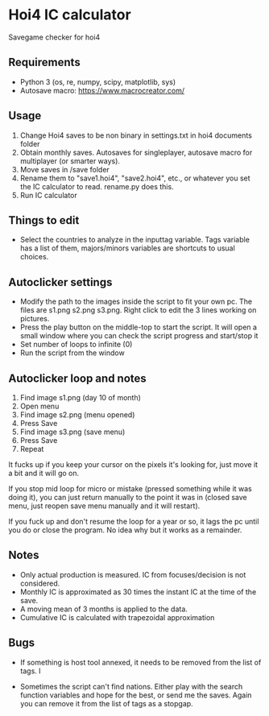 # Hoi4 IC calculator
Savegame checker for hoi4

## Requirements
- Python 3 (os, re, numpy, scipy, matplotlib, sys)
- Autosave macro: https://www.macrocreator.com/

## Usage
1. Change Hoi4 saves to be non binary in settings.txt in hoi4 documents folder
2. Obtain monthly saves. Autosaves for singleplayer, autosave macro for multiplayer (or smarter ways).
3. Move saves in /save folder
4. Rename them to "save1.hoi4", "save2.hoi4", etc., or whatever you set the IC calculator to read. rename.py does this.
5. Run IC calculator

## Things to edit
- Select the countries to analyze in the inputtag variable. Tags variable has a list of them, majors/minors variables are shortcuts to usual choices.

## Autoclicker settings
- Modify the path to the images inside the script to fit your own pc. The files are s1.png s2.png s3.png. Right click to edit the 3 lines working on pictures.
- Press the play button on the middle-top to start the script. It will open a small window where you can check the script progress and start/stop it
- Set number of loops to infinite (0)
- Run the script from the window

## Autoclicker loop and notes
1. Find image s1.png (day 10 of month)
2. Open menu
3. Find image s2.png (menu opened)
4. Press Save
5. Find image s3.png (save menu)
6. Press Save
7. Repeat

It fucks up if you keep your cursor on the pixels it's looking for, just move it a bit and it will go on.

If you stop mid loop for micro or mistake (pressed something while it was doing it), you can just return manually to the point it was in (closed save menu, just reopen save menu manually and it will restart).

If you fuck up and don't resume the loop for a year or so, it lags the pc until you do or close the program. No idea why but it works as a remainder.


## Notes
- Only actual production is measured. IC from focuses/decision is not considered.
- Monthly IC is approximated as 30 times the instant IC at the time of the save. 
- A moving mean of 3 months is applied to the data.
- Cumulative IC is calculated with trapezoidal approximation

## Bugs
- If something is host tool annexed, it needs to be removed from the list of tags. I

- Sometimes the script can't find nations. Either play with the search function variables and hope for the best, or send me the saves. Again you can remove it from the list of tags as a stopgap.